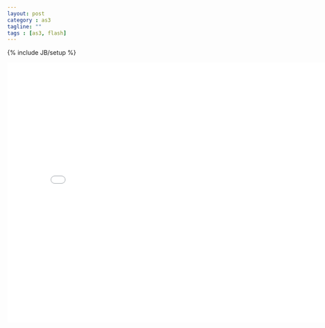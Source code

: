 ```yaml
---
layout: post
category : as3
tagline: ""
tags : [as3, flash]
---
```

{% include JB/setup %}

<div id="altContent" style="width:800px;height:600px">
<iframe src="/assets/native3d/skeleton" width="800" height="600" frameborder="no" border="0" marginwidth="0" marginheight="0" scrolling="no" allowtransparency="yes"/>
</div>

